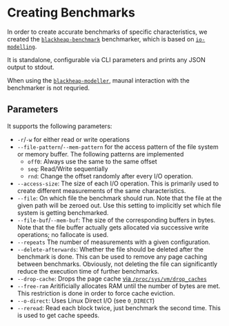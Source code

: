 # Creating Benchmarks

In order to create accurate benchmarks of specific characteristics, we created the [`blackheap-benchmark`](https://github.com/lquenti/blackheap/tree/master/blackheap-benchmark) benchmarker, which is based on [`io-modelling`](https://github.com/JulianKunkel/io-modelling).

It is standalone, configurable via CLI parameters and prints any JSON output to stdout.

When using the [`blackheap-modeller`](https://github.com/lquenti/blackheap/tree/master/blackheap-modeller), maunal interaction with the benchmarker is not requried.

## Parameters

It supports the following parameters:

- `-r`/`-w` for either read or write operations
- `--file-pattern`/`--mem-pattern` for the access pattern of the file system or memory buffer.
  The following patterns are implemented
  - `off0`: Always use the same to the same offset
  - `seq`: Read/Write sequentially
  - `rnd`: Change the offset randomly after every I/O operation.
- `--access-size`: The size of each I/O operation. This is primarily used to create different measurements of the same characteristics.
- `--file`: On which file the benchmark should run. Note that the file at the given path will be zeroed out. Use this setting to implicitly set which file system is getting benchmarked.
- `--file-buf`/`--mem-buf`: The size of the corresponding buffers in bytes. Note that the file buffer actually gets allocated via successive write operations; no fallocate is used.
- `--repeats` The number of measurements with a given configuration.
- `--delete-afterwards`: Whether the file should be deleted after the benchmark is done. This can be used to remove any page caching between benchmarks. Obviously, not deleting the file can significantly reduce the execution time of further benchmarks.
- `--drop-cache`: Drops the page cache [via `/proc/sys/vm/drop_caches`](https://www.kernel.org/doc/Documentation/sysctl/vm.txt)
- `--free-ram` Aritificially allocates RAM until the number of bytes are met. This restriction is done in order to force cache eviction.
- `--o-direct`: Uses Linux Direct I/O (see `O_DIRECT`)
- `--reread`: Read each block twice, just benchmark the second time. This is used to get cache speeds.

